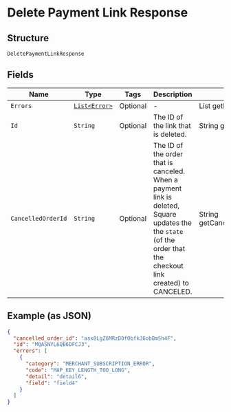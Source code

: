 
# Delete Payment Link Response

## Structure

`DeletePaymentLinkResponse`

## Fields

| Name | Type | Tags | Description | Getter |
|  --- | --- | --- | --- | --- |
| `Errors` | [`List<Error>`](../../doc/models/error.md) | Optional | - | List<Error> getErrors() |
| `Id` | `String` | Optional | The ID of the link that is deleted. | String getId() |
| `CancelledOrderId` | `String` | Optional | The ID of the order that is canceled. When a payment link is deleted, Square updates the<br>the `state` (of the order that the checkout link created) to CANCELED. | String getCancelledOrderId() |

## Example (as JSON)

```json
{
  "cancelled_order_id": "asx8LgZ6MRzD0fObfkJ6obBmSh4F",
  "id": "MQASNYL6QB6DFCJ3",
  "errors": [
    {
      "category": "MERCHANT_SUBSCRIPTION_ERROR",
      "code": "MAP_KEY_LENGTH_TOO_LONG",
      "detail": "detail6",
      "field": "field4"
    }
  ]
}
```

